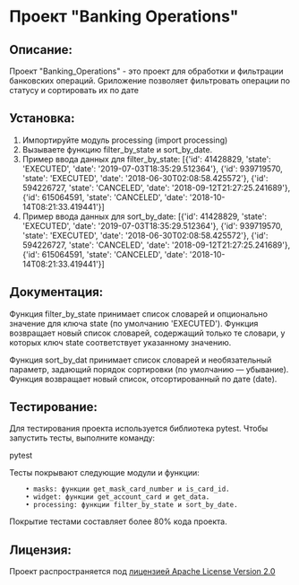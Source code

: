 # Проект "Banking Operations"

## Описание:

Проект "Banking_Operations" - это проект для обработки и фильтрации банковских операций. Gриложение позволяет фильтровать операции по статусу и сортировать их по дате

## Установка:

1. Импортируйте модуль processing (import processing)
2. Вызываете функцию filter_by_state и sort_by_date.
3. Пример ввода данных для filter_by_state: [{'id': 41428829, 'state': 'EXECUTED', 'date': '2019-07-03T18:35:29.512364'}, {'id': 939719570, 'state': 'EXECUTED', 'date': '2018-06-30T02:08:58.425572'}, {'id': 594226727, 'state': 'CANCELED', 'date': '2018-09-12T21:27:25.241689'}, {'id': 615064591, 'state': 'CANCELED', 'date': '2018-10-14T08:21:33.419441'}]
4. Пример ввода данных для sort_by_date: [{'id': 41428829, 'state': 'EXECUTED', 'date': '2019-07-03T18:35:29.512364'}, {'id': 939719570, 'state': 'EXECUTED', 'date': '2018-06-30T02:08:58.425572'}, {'id': 594226727, 'state': 'CANCELED', 'date': '2018-09-12T21:27:25.241689'}, {'id': 615064591, 'state': 'CANCELED', 'date': '2018-10-14T08:21:33.419441'}]

## Документация:

Функция filter_by_state принимает список словарей и опционально значение для ключа state (по умолчанию 'EXECUTED'). 
Функция возвращает новый список словарей, содержащий только те словари, у которых ключ state соответствует указанному значению.

Функция sort_by_dat принимает список словарей и необязательный параметр, задающий порядок сортировки (по умолчанию — убывание). 
Функция возвращает новый список, отсортированный по дате (date).

## Тестирование:

Для тестирования проекта используется библиотека pytest. Чтобы запустить тесты, выполните команду:

pytest

Тесты покрывают следующие модули и функции:

		• masks: функции get_mask_card_number и is_card_id.
		• widget: функции get_account_card и get_data.
		• processing: функции filter_by_state и sort_by_date.

Покрытие тестами составляет более 80% кода проекта.

## Лицензия:

Проект распространяется под [ лицензией Apache License Version 2.0 ](LICENSE)